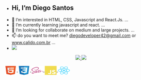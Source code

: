 - ## Hi, I’m Diego Santos
- 👀 I’m interested in HTML, CSS, Javascript and React.Js. ...
- 🌱 I’m currently learning javascript and react. ...
- 💞️ I’m looking for collaborate on medium and large projects. ...
- 📫 do you want to meet me? diegodeveloper42@gmail.com or www.calido.com.br ...
- ![](https://komarev.com/ghpvc/?username=your-github-odiegosantos&color=blueviolet)
<div align="center">
  <a href="https://github.com/odiegosantos">
  <img height="160em" src="https://github-readme-stats.vercel.app/api?username=odiegosantos&show_icons=true&theme=dark&include_all_commits=true&count_private=true"/>
  <img height="160em" src="https://github-readme-stats.vercel.app/api/top-langs/?username=odiegosantos&layout=compact&langs_count=7&theme=dark"/>
</div>
  
<div style="display: inline_block"><br>
  <img align="center" alt="Digo-HTML" height="30" width="40" src="https://raw.githubusercontent.com/devicons/devicon/master/icons/html5/html5-original.svg">
  <img align="center" alt="Digo-CSS" height="30" width="40" src="https://raw.githubusercontent.com/devicons/devicon/master/icons/css3/css3-original.svg">
  <img align="center" alt="Digo-Python" height="30" width="40" src="https://raw.githubusercontent.com/devicons/devicon/master/icons/sass/sass-original.svg">
  <img align="center" alt="Digo-Js" height="30" width="40" src="https://raw.githubusercontent.com/devicons/devicon/master/icons/javascript/javascript-plain.svg">
  <img align="center" alt="Digo-React" height="30" width="40" src="https://raw.githubusercontent.com/devicons/devicon/master/icons/react/react-original.svg">
</div>

<!---
odiegosantos/odiegosantos is a ✨ special ✨ repository because its `README.md` (this file) appears on your GitHub profile.
You can click the Preview link to take a look at your changes.
--->
